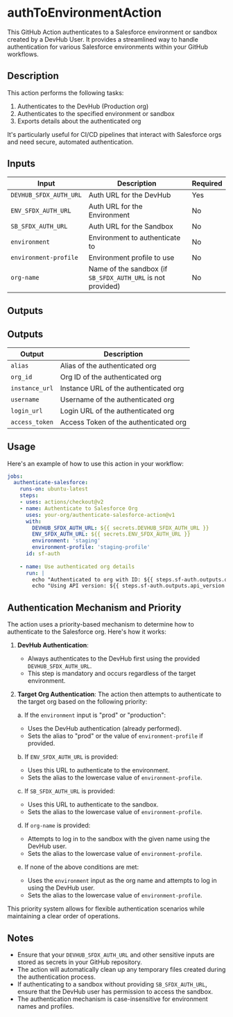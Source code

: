 # authToEnvironmentAction

This GitHub Action authenticates to a Salesforce environment or sandbox created by a DevHub User. It provides a streamlined way to handle authentication for various Salesforce environments within your GitHub workflows.

## Description

This action performs the following tasks:
1. Authenticates to the DevHub (Production org)
2. Authenticates to the specified environment or sandbox
3. Exports details about the authenticated org

It's particularly useful for CI/CD pipelines that interact with Salesforce orgs and need secure, automated authentication.

## Inputs

| Input | Description | Required |
|-------|-------------|----------|
| `DEVHUB_SFDX_AUTH_URL` | Auth URL for the DevHub | Yes |
| `ENV_SFDX_AUTH_URL` | Auth URL for the Environment | No |
| `SB_SFDX_AUTH_URL` | Auth URL for the Sandbox | No |
| `environment` | Environment to authenticate to | No |
| `environment-profile` | Environment profile to use | No |
| `org-name` | Name of the sandbox (if `SB_SFDX_AUTH_URL` is not provided) | No |

## Outputs

## Outputs

| Output | Description |
|--------|-------------|
| `alias` | Alias of the authenticated org |
| `org_id` | Org ID of the authenticated org |
| `instance_url` | Instance URL of the authenticated org |
| `username` | Username of the authenticated org |
| `login_url` | Login URL of the authenticated org |
| `access_token` | Access Token of the authenticated org |


## Usage

Here's an example of how to use this action in your workflow:

```yaml
jobs:
  authenticate-salesforce:
    runs-on: ubuntu-latest
    steps:
    - uses: actions/checkout@v2
    - name: Authenticate to Salesforce Org
      uses: your-org/authenticate-salesforce-action@v1
      with:
        DEVHUB_SFDX_AUTH_URL: ${{ secrets.DEVHUB_SFDX_AUTH_URL }}
        ENV_SFDX_AUTH_URL: ${{ secrets.ENV_SFDX_AUTH_URL }}
        environment: 'staging'
        environment-profile: 'staging-profile'
      id: sf-auth
    
    - name: Use authenticated org details
      run: |
        echo "Authenticated to org with ID: ${{ steps.sf-auth.outputs.org_id }}"
        echo "Using API version: ${{ steps.sf-auth.outputs.api_version }}"
```

## Authentication Mechanism and Priority

The action uses a priority-based mechanism to determine how to authenticate to the Salesforce org. Here's how it works:

1. **DevHub Authentication**: 
   - Always authenticates to the DevHub first using the provided `DEVHUB_SFDX_AUTH_URL`.
   - This step is mandatory and occurs regardless of the target environment.

2. **Target Org Authentication**:
   The action then attempts to authenticate to the target org based on the following priority:

   a. If the `environment` input is "prod" or "production":
      - Uses the DevHub authentication (already performed).
      - Sets the alias to "prod" or the value of `environment-profile` if provided.

   b. If `ENV_SFDX_AUTH_URL` is provided:
      - Uses this URL to authenticate to the environment.
      - Sets the alias to the lowercase value of `environment-profile`.

   c. If `SB_SFDX_AUTH_URL` is provided:
      - Uses this URL to authenticate to the sandbox.
      - Sets the alias to the lowercase value of `environment-profile`.

   d. If `org-name` is provided:
      - Attempts to log in to the sandbox with the given name using the DevHub user.
      - Sets the alias to the lowercase value of `environment-profile`.

   e. If none of the above conditions are met:
      - Uses the `environment` input as the org name and attempts to log in using the DevHub user.
      - Sets the alias to the lowercase value of `environment-profile`.

This priority system allows for flexible authentication scenarios while maintaining a clear order of operations.

## Notes

- Ensure that your `DEVHUB_SFDX_AUTH_URL` and other sensitive inputs are stored as secrets in your GitHub repository.
- The action will automatically clean up any temporary files created during the authentication process.
- If authenticating to a sandbox without providing `SB_SFDX_AUTH_URL`, ensure that the DevHub user has permission to access the sandbox.
- The authentication mechanism is case-insensitive for environment names and profiles.